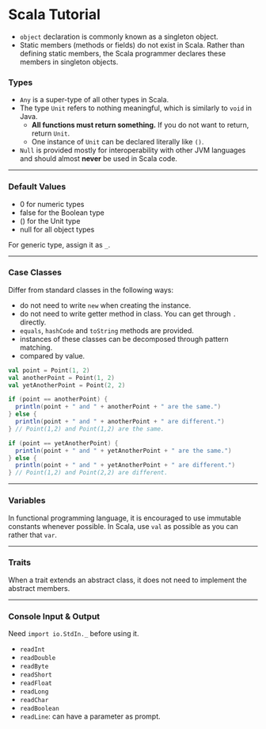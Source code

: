 # Scala Tutorial

- `object` declaration is commonly known as a singleton object.
- Static members (methods or fields) do not exist in Scala. Rather than defining static members, the Scala programmer declares these members in singleton objects.

### Types

- `Any` is a super-type of all other types in Scala.
- The type `Unit` refers to nothing meaningful, which is similarly to `void` in Java.
  - **All functions must return something.** If you do not want to return, return `Unit`. 
  - One instance of `Unit` can be declared literally like `()`.
- `Null` is provided mostly for interoperability with other JVM languages and should almost **never** be used in Scala code. 

---

### Default Values

- 0 for numeric types
- false for the Boolean type
- () for the Unit type 
- null for all object types

For generic type, assign it as `_`.

---

### Case Classes

Differ from standard classes in the following ways: 

 - do not need to write `new` when creating the instance.
 - do not need to write getter method in class. You can get through `.` directly. 
 - `equals`, `hashCode` and `toString` methods are provided.
 - instances of these classes can be decomposed through pattern matching. 
 - compared by value.
 
```scala
val point = Point(1, 2)
val anotherPoint = Point(1, 2)
val yetAnotherPoint = Point(2, 2)

if (point == anotherPoint) {
  println(point + " and " + anotherPoint + " are the same.")
} else {
  println(point + " and " + anotherPoint + " are different.")
} // Point(1,2) and Point(1,2) are the same.

if (point == yetAnotherPoint) {
  println(point + " and " + yetAnotherPoint + " are the same.")
} else {
  println(point + " and " + yetAnotherPoint + " are different.")
} // Point(1,2) and Point(2,2) are different.
```

---

### Variables

In functional programming language, it is encouraged to use immutable constants whenever possible. In Scala, use `val` as possible as you can rather that `var`.

---

### Traits

When a trait extends an abstract class, it does not need to implement the abstract members.

---

### Console Input & Output

Need `import io.StdIn._` before using it.

- `readInt`
- `readDouble`
- `readByte`
- `readShort`
- `readFloat`
- `readLong`
- `readChar`
- `readBoolean`
- `readLine`: can have a parameter as prompt.
